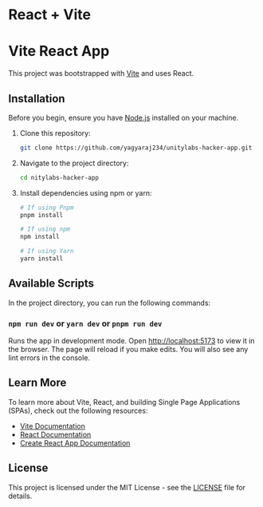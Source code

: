 # React + Vite

# Vite React App

This project was bootstrapped with [Vite](https://vitejs.dev/) and uses React.

## Installation

Before you begin, ensure you have [Node.js](https://nodejs.org/) installed on your machine.

1. Clone this repository:
    ```bash
    git clone https://github.com/yagyaraj234/unitylabs-hacker-app.git
    ```

2. Navigate to the project directory:
    ```bash
    cd nitylabs-hacker-app
    ```

3. Install dependencies using npm or yarn:
    ```bash
    # If using Pnpm
    pnpm install

    # If using npm
    npm install

    # If using Yarn
    yarn install
    ```

## Available Scripts

In the project directory, you can run the following commands:

### `npm run dev` or `yarn dev` or `pnpm run dev`

Runs the app in development mode.
Open [http://localhost:5173](http://localhost:5173) to view it in the browser.
The page will reload if you make edits.
You will also see any lint errors in the console.


## Learn More

To learn more about Vite, React, and building Single Page Applications (SPAs), check out the following resources:

- [Vite Documentation](https://vitejs.dev/)
- [React Documentation](https://reactjs.org/docs/getting-started.html)
- [Create React App Documentation](https://create-react-app.dev/docs/getting-started/)

## License

This project is licensed under the MIT License - see the [LICENSE](LICENSE) file for details.

